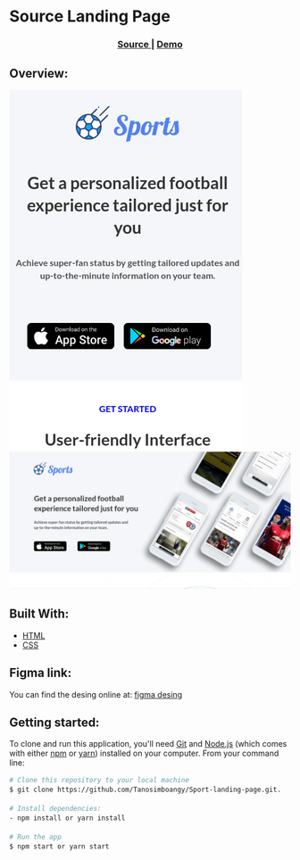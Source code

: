 # Source Landing Page

<div align="center">
  <h3>
    <a href="https://github.com/Tanosimboangy/Sport-landing-page">
      Source
    </a>
    <span> | </span>
    <a href="https://jacquit-sport-landing-page.netlify.app/">
      Demo
    </a>
  </h3>
</div>

## **Overview:**
![image](./webroot/img/sport_sm.png)
![image](./webroot/img/sport_lg.png)

## **Built With:**
- [HTML](https://developer.mozilla.org/en-US/docs/Web/HTML)
- [CSS](https://developer.mozilla.org/en-US/docs/Web/CSS)

## **Figma link:**
You can find the desing online at: [figma desing](https://www.figma.com/file/SC3HqLUP9hGBfn93mIwxkS/Sports-App-homepage-(Responsive%2C-Revised)?node-id=0%3A1)


## **Getting started:**
To clone and run this application, you'll need [Git](https://git-scm.com) and [Node.js](https://nodejs.org/en/download/) (which comes with either [npm](http://npmjs.com) or [yarn](https://yarnpkg.com/)) installed on your computer. From your command line:

```bash
# Clone this repository to your local machine
$ git clone https://github.com/Tanosimboangy/Sport-landing-page.git.

# Install dependencies:
- npm install or yarn install

# Run the app
$ npm start or yarn start
```

